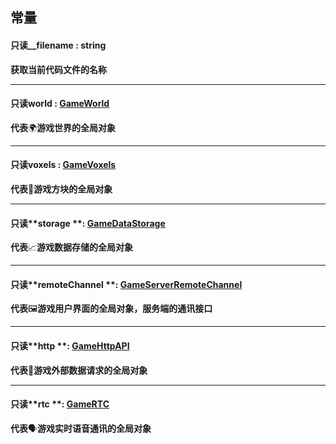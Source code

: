 
## 常量

#### 只读__filename  <font id="Type">: string</font>
**获取当前代码文件的名称**

---


#### 只读**world** : [GameWorld](https://www.yuque.com/box3lab/api/obl2sb5x68v08he8)
**代表**🌍**游戏世界的全局对象**

---


#### 只读**voxels** : [GameVoxels](https://www.yuque.com/box3lab/api/oy2d601gqs52bfuv)
**代表**🧱**游戏方块的全局对象**

---


#### 只读**storage **: [GameDataStorage](https://www.yuque.com/box3lab/api/gevnagz96l3gpuiu)
**代表**📈**游戏数据存储的全局对象**

---


#### 只读**remoteChannel **: [GameServerRemoteChannel](https://www.yuque.com/box3lab/api/giv6b6wzthf3t2uk)
**代表**🖼️**游戏用户界面的全局对象，服务端的通讯接口**

---


#### 只读**http **: [GameHttpAPI](https://www.yuque.com/box3lab/api/obiw5557v5m67ziw)
**代表**🔗**游戏外部数据请求的全局对象**

---


#### 只读**rtc **: [GameRTC](https://www.yuque.com/box3lab/api/hwzgw2br9ri4r023)
**代表**🗣️**游戏实时语音通讯的全局对象**

